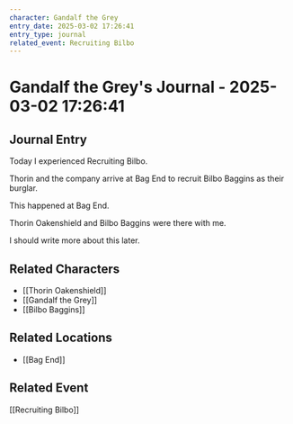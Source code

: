 ```yaml
---
character: Gandalf the Grey
entry_date: 2025-03-02 17:26:41
entry_type: journal
related_event: Recruiting Bilbo
---
```


# Gandalf the Grey's Journal - 2025-03-02 17:26:41

## Journal Entry

Today I experienced Recruiting Bilbo.

Thorin and the company arrive at Bag End to recruit Bilbo Baggins as their burglar.

This happened at Bag End.

Thorin Oakenshield and Bilbo Baggins were there with me.

I should write more about this later.


## Related Characters
- [[Thorin Oakenshield]]
- [[Gandalf the Grey]]
- [[Bilbo Baggins]]

## Related Locations
- [[Bag End]]

## Related Event
[[Recruiting Bilbo]]
